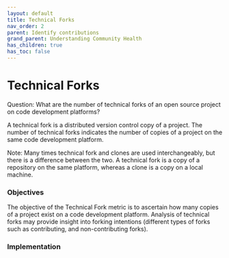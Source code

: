 ```yaml
---
layout: default
title: Technical Forks
nav_order: 2
parent: Identify contributions
grand_parent: Understanding Community Health
has_children: true
has_toc: false
---
```


# Technical Forks
Question: What are the number of technical forks of an open source project on code development platforms?

A technical fork is a distributed version control copy of a project. The number of technical forks indicates the number of copies of a project on the same code development platform.

Note: Many times technical fork and clones are used interchangeably, but there is a difference between the two. A technical fork is a copy of a repository on the same platform, whereas a clone is a copy on a local machine.

### Objectives
The objective of the Technical Fork metric is to ascertain how many copies of a project exist on a code development platform. Analysis of technical forks may provide insight into forking intentions (different types of forks such as contributing, and non-contributing forks).

### Implementation